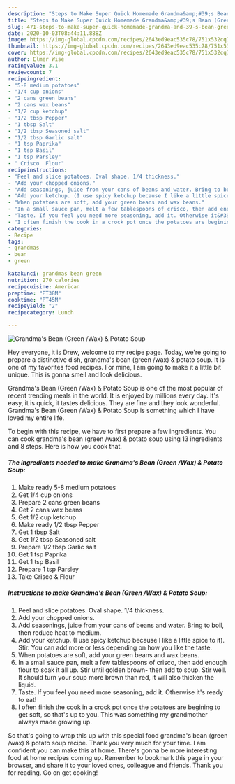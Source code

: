 ```yaml
---
description: "Steps to Make Super Quick Homemade Grandma&amp;#39;s Bean (Green /Wax) &amp;amp; Potato Soup"
title: "Steps to Make Super Quick Homemade Grandma&amp;#39;s Bean (Green /Wax) &amp;amp; Potato Soup"
slug: 471-steps-to-make-super-quick-homemade-grandma-and-39-s-bean-green-wax-and-amp-potato-soup
date: 2020-10-03T08:44:11.888Z
image: https://img-global.cpcdn.com/recipes/2643ed9eac535c78/751x532cq70/grandmas-bean-green-wax-potato-soup-recipe-main-photo.jpg
thumbnail: https://img-global.cpcdn.com/recipes/2643ed9eac535c78/751x532cq70/grandmas-bean-green-wax-potato-soup-recipe-main-photo.jpg
cover: https://img-global.cpcdn.com/recipes/2643ed9eac535c78/751x532cq70/grandmas-bean-green-wax-potato-soup-recipe-main-photo.jpg
author: Elmer Wise
ratingvalue: 3.1
reviewcount: 7
recipeingredient:
- "5-8 medium potatoes"
- "1/4 cup onions"
- "2 cans green beans"
- "2 cans wax beans"
- "1/2 cup ketchup"
- "1/2 tbsp Pepper"
- "1 tbsp Salt"
- "1/2 tbsp Seasoned salt"
- "1/2 tbsp Garlic salt"
- "1 tsp Paprika"
- "1 tsp Basil"
- "1 tsp Parsley"
- " Crisco  Flour"
recipeinstructions:
- "Peel and slice potatoes. Oval shape. 1/4 thickness."
- "Add your chopped onions."
- "Add seasonings, juice from your cans of beans and water. Bring to boil, then reduce heat to medium."
- "Add your ketchup. (I use spicy ketchup because I like a little spice to it). Stir. You can add more or less depending on how you like the taste."
- "When potatoes are soft, add your green beans and wax beans."
- "In a small sauce pan, melt a few tablespoons of crisco, then add enough flour to soak it all up. Stir until golden brown- then add to soup. Stir well. It should turn your soup more brown than red, it will also thicken the liquid."
- "Taste. If you feel you need more seasoning, add it. Otherwise it&#39;s ready to eat!"
- "I often finish the cook in a crock pot once the potatoes are begining to get soft, so that&#39;s up to you. This was something my grandmother always made growing up."
categories:
- Recipe
tags:
- grandmas
- bean
- green

katakunci: grandmas bean green 
nutrition: 270 calories
recipecuisine: American
preptime: "PT38M"
cooktime: "PT45M"
recipeyield: "2"
recipecategory: Lunch

---
```



![Grandma&#39;s Bean (Green /Wax) &amp; Potato Soup](https://img-global.cpcdn.com/recipes/2643ed9eac535c78/751x532cq70/grandmas-bean-green-wax-potato-soup-recipe-main-photo.jpg)

Hey everyone, it is Drew, welcome to my recipe page. Today, we're going to prepare a distinctive dish, grandma&#39;s bean (green /wax) &amp; potato soup. It is one of my favorites food recipes. For mine, I am going to make it a little bit unique. This is gonna smell and look delicious.



Grandma&#39;s Bean (Green /Wax) &amp; Potato Soup is one of the most popular of recent trending meals in the world. It is enjoyed by millions every day. It's easy, it is quick, it tastes delicious. They are fine and they look wonderful. Grandma&#39;s Bean (Green /Wax) &amp; Potato Soup is something which I have loved my entire life.


To begin with this recipe, we have to first prepare a few ingredients. You can cook grandma&#39;s bean (green /wax) &amp; potato soup using 13 ingredients and 8 steps. Here is how you cook that.

<!--inarticleads1-->

##### The ingredients needed to make Grandma&#39;s Bean (Green /Wax) &amp; Potato Soup:

1. Make ready 5-8 medium potatoes
1. Get 1/4 cup onions
1. Prepare 2 cans green beans
1. Get 2 cans wax beans
1. Get 1/2 cup ketchup
1. Make ready 1/2 tbsp Pepper
1. Get 1 tbsp Salt
1. Get 1/2 tbsp Seasoned salt
1. Prepare 1/2 tbsp Garlic salt
1. Get 1 tsp Paprika
1. Get 1 tsp Basil
1. Prepare 1 tsp Parsley
1. Take  Crisco &amp; Flour




<!--inarticleads2-->

##### Instructions to make Grandma&#39;s Bean (Green /Wax) &amp; Potato Soup:

1. Peel and slice potatoes. Oval shape. 1/4 thickness.
1. Add your chopped onions.
1. Add seasonings, juice from your cans of beans and water. Bring to boil, then reduce heat to medium.
1. Add your ketchup. (I use spicy ketchup because I like a little spice to it). Stir. You can add more or less depending on how you like the taste.
1. When potatoes are soft, add your green beans and wax beans.
1. In a small sauce pan, melt a few tablespoons of crisco, then add enough flour to soak it all up. Stir until golden brown- then add to soup. Stir well. It should turn your soup more brown than red, it will also thicken the liquid.
1. Taste. If you feel you need more seasoning, add it. Otherwise it&#39;s ready to eat!
1. I often finish the cook in a crock pot once the potatoes are begining to get soft, so that&#39;s up to you. This was something my grandmother always made growing up.




So that's going to wrap this up with this special food grandma&#39;s bean (green /wax) &amp; potato soup recipe. Thank you very much for your time. I am confident you can make this at home. There's gonna be more interesting food at home recipes coming up. Remember to bookmark this page in your browser, and share it to your loved ones, colleague and friends. Thank you for reading. Go on get cooking!
